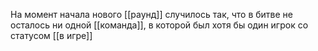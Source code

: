 На момент начала нового [[раунд]] случилось так, что в битве не осталось ни одной [[команда]], в которой был хотя бы один игрок со статусом [[в игре]]